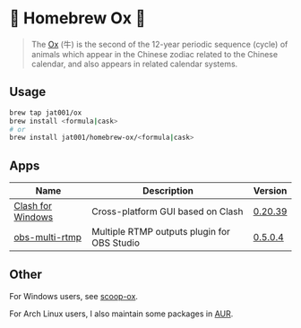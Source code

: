 # 🍺 Homebrew Ox 🐂

> The [Ox](https://en.wikipedia.org/wiki/Ox_(zodiac)) (牛) is the second of the 12-year periodic sequence (cycle) of animals which appear in the Chinese zodiac related to the Chinese calendar, and also appears in related calendar systems.

## Usage

```bash
brew tap jat001/ox
brew install <formula|cask>
# or
brew install jat001/homebrew-ox/<formula|cask>
```

## Apps
<!-- Generated by bin/update_readme.rb, do not edid it manually. -->
Name | Description | Version
--- | --- | ---
[Clash for Windows](https://web.archive.org/web/20231030023332/https://github.com/Fndroid/clash_for_windows_pkg) | Cross-platform GUI based on Clash | [0.20.39](https://github.com/jat001/homebrew-ox/tree/master/Casks/clash-for-windows.rb)
[obs-multi-rtmp](https://github.com/sorayuki/obs-multi-rtmp) | Multiple RTMP outputs plugin for OBS Studio | [0.5.0.4](https://github.com/jat001/homebrew-ox/tree/master/Casks/obs-multi-rtmp.rb)
<!-- Generated by bin/update_readme.rb, do not edid it manually. -->

## Other

For Windows users, see [scoop-ox](https://github.com/jat001/scoop-ox).

For Arch Linux users, I also maintain some packages in [AUR](https://aur.archlinux.org/packages?SeB=m&K=Jat).
